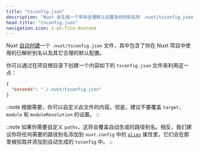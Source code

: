 ```yaml
---
title: "tsconfig.json"
description: "Nuxt 会生成一个带有合理默认设置及你的别名的 .nuxt/tsconfig.json 文件。"
head.title: "tsconfig.json"
navigation.icon: i-ph-file-duotone
---
```


Nuxt [自动创建](/docs/guide/concepts/typescript)一个 `.nuxt/tsconfig.json` 文件，其中包含了你在 Nuxt 项目中使用的已解析别名以及其它合理的默认配置。

你可以通过在项目根目录下创建一个内容如下的 `tsconfig.json` 文件来利用这一点：

```json [tsconfig.json]
{
  "extends": "./.nuxt/tsconfig.json"
}
```

::note
根据需要，你可以自定义此文件的内容。但是，建议不要覆盖 `target`、`module` 和 `moduleResolution` 的设置。
::

::note
如果你需要自定义 `paths`，这将会覆盖自动生成的路径别名。相反，我们建议你将任何需要的路径别名添加到 `nuxt.config` 中的 [`alias`](/docs/api/nuxt-config#alias) 属性里，它们会在那里被拾取并添加到自动生成的 `tsconfig` 中。
::
